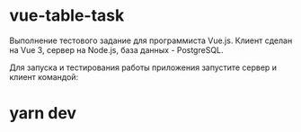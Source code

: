 # vue-table-task

Выполнение тестового задание для программиста Vue.js. Клиент сделан на Vue 3, сервер на Node.js, база данных - PostgreSQL.

Для запуска и тестирования работы приложения запустите сервер и клиент командой: 
# yarn dev 
